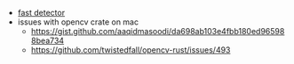 - [fast detector](https://en.wikipedia.org/wiki/Features_from_accelerated_segment_test)
- issues with opencv crate on mac 
   - https://gist.github.com/aaqidmasoodi/da698ab103e4fbb180ed965988bea734
   - https://github.com/twistedfall/opencv-rust/issues/493